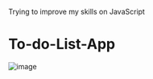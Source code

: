 Trying to improve my skills on JavaScript
# To-do-List-App
![image](https://user-images.githubusercontent.com/115420097/225931802-445e2bbe-b37e-4f4c-90c2-081bea2393a2.png)
